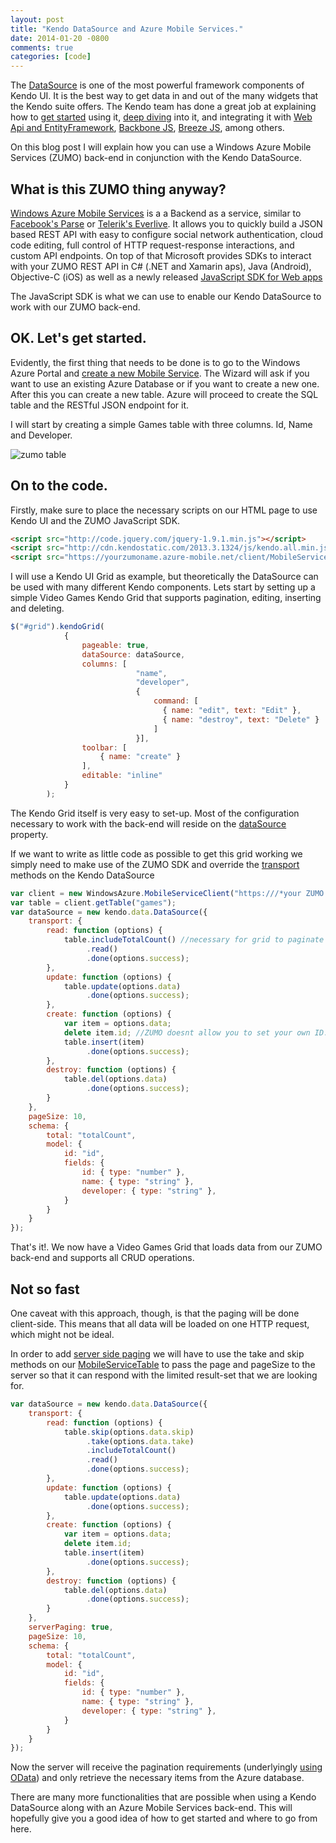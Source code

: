 ```yaml
---
layout: post
title: "Kendo DataSource and Azure Mobile Services."
date: 2014-01-20 -0800
comments: true
categories: [code]
---
```


The [DataSource](http://demos.kendoui.com/web/datasource/index.html) is one of the most powerful framework components of Kendo UI. It is the best way to get data in and out of the many widgets that the Kendo suite offers.
The Kendo team has done a great job at explaining how to [get started](http://docs.kendoui.com/getting-started/framework/datasource/overview) using it, [deep diving](http://www.kendoui.com/blogs/teamblog/posts/13-01-24/learning_kendo_data_datasource.aspx) into it, and integrating it with [Web Api and EntityFramework](http://www.kendoui.com/blogs/teamblog/posts/12-10-25/using_kendo_ui_with_mvc4_webapi_odata_and_ef.aspx), [Backbone JS](http://www.kendoui.com/blogs/teamblog/posts/13-02-07/wrapping_a_backbone_collection_in_a_kendo_data_datasource.aspx), [Breeze JS](http://www.kendoui.com/blogs/teamblog/posts/13-02-21/breeze_js_and_the_kendo_ui_datasource.aspx), among others.

On this blog post I will explain how you can use a Windows Azure Mobile Services (ZUMO) back-end in conjunction with the Kendo DataSource.


## What is this ZUMO thing anyway?

[Windows Azure Mobile Services](http://www.windowsazure.com/en-us/develop/mobile/) is a a Backend as a service, similar to [Facebook's Parse](https://www.parse.com/) or [Telerik's Everlive](http://www.telerik.com/backend-services). It allows you to quickly build a JSON based REST API with easy to configure social network authentication, cloud code editing, full control of HTTP request-response interactions, and custom API endpoints. On top of that Microsoft provides SDKs to interact with your ZUMO REST API in C# (.NET and Xamarin aps), Java (Android), Objective-C (iOS) as well as a newly released [JavaScript SDK for Web apps](http://msdn.microsoft.com/en-us/library/windowsazure/jj554207.aspx)

The JavaScript SDK is what we can use to enable our Kendo DataSource to work with our ZUMO back-end.

## OK. Let's get started.

Evidently, the first thing that needs to be done is to go to the Windows Azure Portal and [create a new Mobile Service](http://www.windowsazure.com/en-us/documentation/articles/mobile-services-windows-store-get-started/). The Wizard will ask if you want to use an existing Azure Database or if you want to create a new one. After this you can create a new table. Azure will proceed to create the SQL table and the RESTful JSON endpoint for it.

I will start by creating a simple Games table with three columns. Id, Name and Developer.


![zumo table](https://raw2.github.com/ignaciofuentes/ignaciofuentes.github.io/master/images/gameszumo.JPG)


## On to the code.

Firstly, make sure to place the necessary scripts on our HTML page to use Kendo UI and the ZUMO JavaScript SDK.


```html
<script src="http://code.jquery.com/jquery-1.9.1.min.js"></script>
<script src="http://cdn.kendostatic.com/2013.3.1324/js/kendo.all.min.js"></script>
<script src="https://yourzumoname.azure-mobile.net/client/MobileServices.Web-1.0.0.min.js"></script>
```

I will use a Kendo UI Grid as example, but theoretically the DataSource can be used with many different Kendo components.
Lets start by setting up a simple Video Games Kendo Grid that supports pagination, editing, inserting and deleting.

```javascript
$("#grid").kendoGrid(
            {
                pageable: true,
                dataSource: dataSource,
                columns: [
                            "name",
                            "developer",
                            {
                                command: [
                                  { name: "edit", text: "Edit" },
                                  { name: "destroy", text: "Delete" }
                                ]
                            }],
                toolbar: [
                    { name: "create" }
                ],
                editable: "inline"
            }
        );
```

The Kendo Grid itself is very easy to set-up. Most of the configuration necessary to work with the back-end will reside on the [dataSource](http://docs.telerik.com/kendo-ui/api/web/grid#configuration-dataSource) property.

If we want to write as little code as possible to get this grid working we simply need to make use of the ZUMO SDK and override the [transport](http://docs.telerik.com/kendo-ui/api/framework/datasource#configuration-transport) methods on the Kendo DataSource


```javascript
var client = new WindowsAzure.MobileServiceClient("https:///*your ZUMO service name here*/.azure-mobile.net/", "/*Your API KEY here*/");
var table = client.getTable("games");
var dataSource = new kendo.data.DataSource({
    transport: {
        read: function (options) {
            table.includeTotalCount() //necessary for grid to paginate
                 .read()
                 .done(options.success);
        },
        update: function (options) {
            table.update(options.data)
                 .done(options.success);
        },
        create: function (options) {
            var item = options.data;
            delete item.id; //ZUMO doesnt allow you to set your own ID. It gets auto generated.
            table.insert(item)
                 .done(options.success);
        },
        destroy: function (options) {
            table.del(options.data)
                 .done(options.success);
        }
    },
    pageSize: 10,
    schema: {
        total: "totalCount",
        model: {
            id: "id",
            fields: {
                id: { type: "number" },
                name: { type: "string" },
                developer: { type: "string" },
            }
        }
    }
});
```

That's it!. We now have a Video Games Grid that loads data from our ZUMO back-end and supports all CRUD operations.

## Not so fast

One caveat with this approach, though, is that the paging will be done client-side. This means that all data will be loaded on one HTTP request, which might not be ideal.

In order to add [server side paging](https://www.windowsazure.com/en-us/documentation/articles/mobile-services-html-add-paging-data/) we will have to use the take and skip methods on our [MobileServiceTable](http://msdn.microsoft.com/en-us/library/windowsazure/jj554210.aspx) to pass the page and pageSize to the server so that it can respond with the limited result-set that we are looking for.


```javascript
var dataSource = new kendo.data.DataSource({
	transport: {
	    read: function (options) {
	        table.skip(options.data.skip)
	             .take(options.data.take)
	             .includeTotalCount()
	             .read()
	             .done(options.success);
	    },
	    update: function (options) {
	        table.update(options.data)
	             .done(options.success);
	    },
	    create: function (options) {
	        var item = options.data;
	        delete item.id;
	        table.insert(item)
	             .done(options.success);
	    },
	    destroy: function (options) {
	        table.del(options.data)
	             .done(options.success);
	    }
	},
	serverPaging: true,
	pageSize: 10,
	schema: {
	    total: "totalCount",
	    model: {
	        id: "id",
	        fields: {
	            id: { type: "number" },
	            name: { type: "string" },
	            developer: { type: "string" },
	        }
	    }
	}
});
```

Now the server will receive the pagination requirements (underlyingly [using OData](http://msdn.microsoft.com/en-us/library/windowsazure/jj677199.aspx)) and only retrieve the necessary items from the Azure database.

There are many more functionalities that are possible when using a Kendo DataSource along with an Azure Mobile Services back-end. This will hopefully give you a good idea of how to get started and where to go from here.